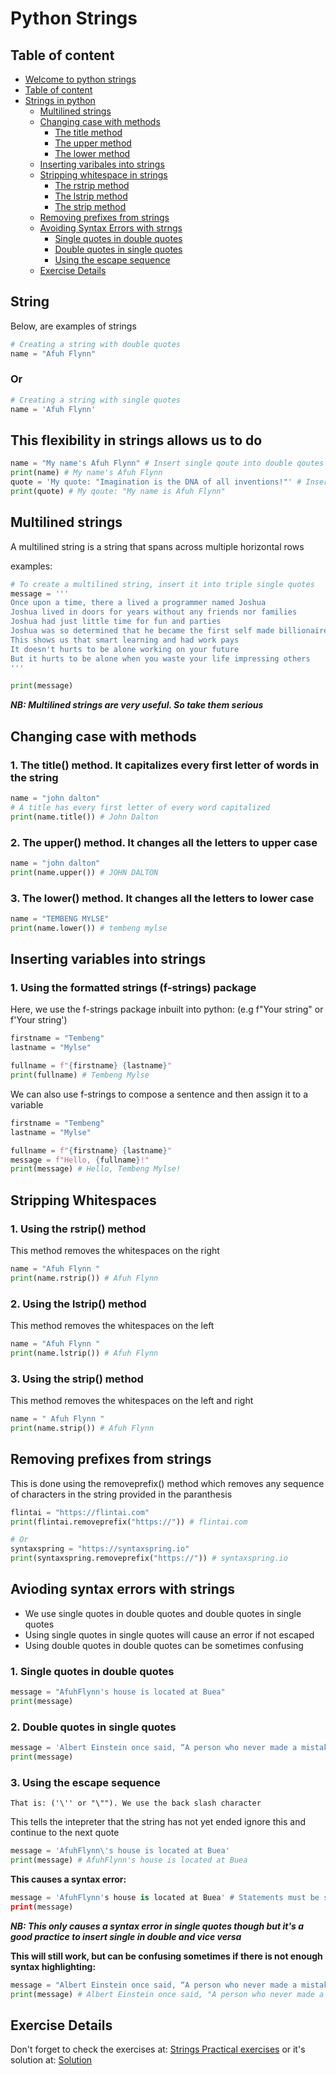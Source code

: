 # Python Strings

## Table of content

- [Welcome to python strings](#python-strings)
- [Table of content](#table-of-content)
- [Strings in  python](#string)
  - [Multilined strings](#multilined-strings)
  - [Changing case with methods](#changing-case-with-methods)
    - [The title method](#1-the-title-method-it-capitalizes-every-first-letter-of-words-in-the-string)
    - [The upper method](#2-the-upper-method-it-changes-all-the-letters-to-upper-case)
    - [The lower method](#3-the-lower-method-it-changes-all-the-letters-to-lower-case)
  - [Inserting varibales into strings](#inserting-variables-into-strings)
  - [Stripping whitespace in strings](#stripping-whitespaces)
    - [The rstrip method](#1-using-the-rstrip-method)
    - [The lstrip method](#2-using-the-lstrip-method)
    - [The strip method](#3-using-the-strip-method)
  - [Removing prefixes from strings](#removing-prefixes-from-strings)
  - [Avoiding Syntax Errors with strngs](#avioding-syntax-errors-with-strings)
    - [Single quotes in double quotes](#1-single-quotes-in-double-quotes)
    - [Double quotes in single quotes](#2-double-quotes-in-single-quotes)
    - [Using the escape sequence](#3-using-the-escape-sequence)
  - [Exercise Details](#exercise-details)

## String

Below, are examples of strings

```python
# Creating a string with double quotes
name = "Afuh Flynn"
```

### Or

```python
# Creating a string with single quotes
name = 'Afuh Flynn'
```

## This flexibility in strings allows us to do

```python
name = "My name's Afuh Flynn" # Insert single qoute into double qoutes
print(name) # My name's Afuh Flynn
quote = 'My quote: "Imagination is the DNA of all inventions!"' # Insert double qoutes into single qoutes
print(quote) # My qoute: "My name is Afuh Flynn"
```

## Multilined strings

A multilined string is a string that spans across multiple horizontal rows

examples:

```python
# To create a multilined string, insert it into triple single quotes
message = '''
Once upon a time, there a lived a programmer named Joshua
Joshua lived in doors for years without any friends nor families
Joshua had just little time for fun and parties
Joshua was so determined that he became the first self made billionaire in his town
This shows us that smart learning and had work pays
It doesn't hurts to be alone working on your future
But it hurts to be alone when you waste your life impressing others
'''

print(message)
```

**_NB: Multilined strings are very useful. So take them serious_**

## Changing case with methods

### 1. The title() method. It capitalizes every first letter of words in the string

```python
name = "john dalton"
# A title has every first letter of every word capitalized
print(name.title()) # John Dalton
```

### 2. The upper() method. It changes all the letters to upper case

```python
name = "john dalton"
print(name.upper()) # JOHN DALTON
```

### 3. The lower() method. It changes all the letters to lower case

```python
name = "TEMBENG MYLSE"
print(name.lower()) # tembeng mylse
```

## Inserting variables into strings

### 1. Using the formatted strings (f-strings) package

Here, we use the f-strings package inbuilt into python: (e.g f"Your string" or f'Your string')

```python
firstname = "Tembeng"
lastname = "Mylse"

fullname = f"{firstname} {lastname}"
print(fullname) # Tembeng Mylse
```

We can also use f-strings to compose a sentence and then assign it to a variable

```python
firstname = "Tembeng"
lastname = "Mylse"

fullname = f"{firstname} {lastname}"
message = f"Hello, {fullname}!"
print(message) # Hello, Tembeng Mylse!
```

## Stripping Whitespaces

### 1. Using the rstrip() method

This method removes the whitespaces on the right

```python
name = "Afuh Flynn "
print(name.rstrip()) # Afuh Flynn
```

### 2. Using the lstrip() method

This method removes the whitespaces on the left

```python
name = "Afuh Flynn "
print(name.lstrip()) # Afuh Flynn
```

### 3. Using the strip() method

This method removes the whitespaces on the left and right

```python
name = " Afuh Flynn "
print(name.strip()) # Afuh Flynn
```

## Removing prefixes from strings

This is done using the removeprefix() method which removes any sequence of characters in the string provided in the paranthesis

```python
flintai = "https://flintai.com"
print(flintai.removeprefix("https://")) # flintai.com

# Or
syntaxspring = "https://syntaxspring.io"
print(syntaxspring.removeprefix("https://")) # syntaxspring.io
```

## Avioding syntax errors with strings

- We use single quotes in double quotes and double quotes in single quotes
- Using single quotes in single quotes will cause an error if not escaped
- Using double quotes in double quotes can be sometimes confusing

### 1. Single quotes in double quotes

```python
message = "AfuhFlynn's house is located at Buea"
print(message)
```

### 2. Double quotes in single quotes

```python
message = 'Albert Einstein once said, “A person who never made a mistake never tried anything new”'
print(message)
```

### 3. Using the escape sequence

```text
That is: ('\'' or "\""). We use the back slash character
```

 This tells the intepreter that the string has not yet ended ignore this and continue to the next quote

```python
message = 'AfuhFlynn\'s house is located at Buea'
print(message) # AfuhFlynn's house is located at Buea
```

**This causes a syntax error:**

```python
message = 'AfuhFlynn's house is located at Buea' # Statements must be separated by newlines or semicolons. "Buea" is not defined
print(message)
```

**_NB: This only causes a syntax error in single quotes though but it's a good practice to insert single in double and vice versa_**

**This will still work, but can be confusing sometimes if there is not enough syntax highlighting:**

```python
message = "Albert Einstein once said, “A person who never made a mistake never tried anything new”"
print(message) # Albert Einstein once said, "A person who never made a mistake never tried anything new"
```

## Exercise Details

Don't forget to check the exercises at: [Strings Practical exercises](./Exercises.txt) or it's solution at: [Solution](./solution.py)
